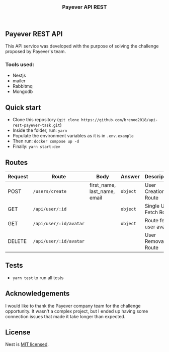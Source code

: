 <p align="center">
</p>
<h3 align="center">Payever API REST</h3>
<p align="center">
</p>
<br>

## Payever REST API

This API service was developed with the purpose of solving the challenge proposed by Payever's team.

### Tools used:

- Nestjs
- mailer
- Rabbitmq
- Mongodb

## Quick start

- Clone this repository (`git clone https://github.com/brenoo2018/api-rest-payever-task.git`)
- Inside the folder, run: `yarn`
- Populate the environment variables as it is in `.env.example`
- Then run: `docker compose up -d`
- Finally: `yarn start:dev`

## Routes

| Request | Route                  | Body                         | Answer   | Description             |
| ------- | ---------------------- | ---------------------------- | -------- | ----------------------- |
| POST    | `/users/create`        | first_name, last_name, email | `object` | User Creation Route     |
| GET     | `/api/user/:id`        |                              | `object` | Single User Fetch Route |
| GET     | `/api/user/:id/avatar` |                              | `object` | Route fetch user avatar |
| DELETE  | `/api/user/:id/avatar` |                              |          | User Removal Route      |

## Tests

- `yarn test` to run all tests

## Acknowledgements

I would like to thank the Payever company team for the challenge opportunity. It wasn't a complex project, but I ended up having some connection issues that made it take longer than expected.

## License

Nest is [MIT licensed](LICENSE).
